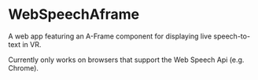 # WebSpeechAframe

A web app featuring an A-Frame component for displaying live speech-to-text in VR.

Currently only works on browsers that support the Web Speech Api (e.g. Chrome).

